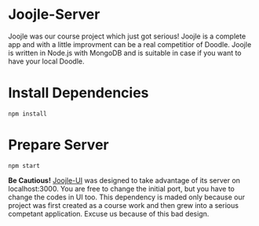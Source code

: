 # Joojle-Server

Joojle was our course project which just got serious! Joojle is a complete app and with a little improvment can be a real competitior of Doodle. 
Joojle is written in Node.js with MongoDB and is suitable in case if you want to have your local Doodle.

# Install Dependencies
```
npm install
```

# Prepare Server
```
npm start
```

**Be Cautious!** [Joojle-UI](https://github.com/mr-bat/Joojle-UI) was designed to take advantage of its server on localhost:3000. You are free to change the initial port, but you have to change the codes in UI too. This dependency is maded only because our project was first created as a course work and then grew into a serious competant application. Excuse us because of this bad design.
